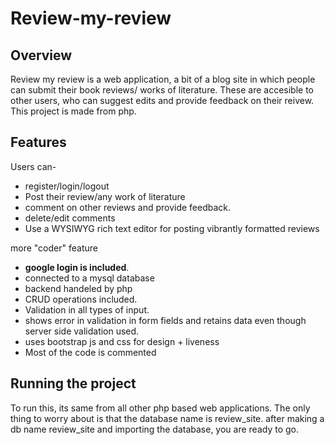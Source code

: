 ﻿# Review-my-review

## Overview
Review my review is a web application, a bit of a blog site in which people can submit their book reviews/ works of literature. These are accesible to other users, who can suggest edits and provide feedback on their reivew. This project is made from php. 

## Features 
Users can- 
- register/login/logout
- Post their review/any work of literature 
- comment on other reviews and provide feedback. 
- delete/edit comments
- Use a WYSIWYG rich text editor for posting vibrantly formatted reviews  

more "coder" feature 
- **google login is included**.
- connected to a mysql database
- backend handeled by php
- CRUD operations included.
- Validation in all types of input.
- shows error in validation in form fields and retains data even though server side validation used. 
- uses bootstrap js and css for design + liveness
- Most of the code is commented

## Running the project 
To run this, its same from all other php based web applications.
The only thing to worry about is that the database name is review_site. after making a db name review_site and importing the database, you are ready to go. 

